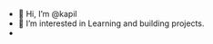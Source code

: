 - 👋 Hi, I’m @kapil
- 👀 I’m interested in Learning and building projects.
-

<!---
kapil94/kapil94 is a ✨ special ✨ repository because its `README.md` (this file) appears on your GitHub profile.
You can click the Preview link to take a look at your changes.
--->
